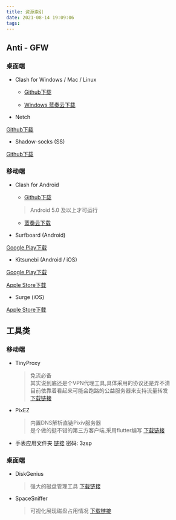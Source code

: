 ```yaml
---
title: 资源索引
date: 2021-08-14 19:09:06
tags:
---
```


## Anti - GFW

### 桌面端

* Clash for Windows / Mac / Linux

  * [Github下载](https://github.com/Fndroid/clash_for_windows_pkg/releases)

  * [Windows 蓝奏云下载](https://nekorectifier.lanzoui.com/iyCBwsmruuh)

* Netch

[Github下载](https://github.com/NetchX/Netch/releases)

* Shadow-socks (SS)

[Github下载](https://github.com/shadowsocks/shadowsocks-windows/releases)

### 移动端

* Clash for Android

  * [Github下载](https://github.com/Kr328/ClashForAndroid/releases)
  > Android 5.0 及以上才可运行

  * [蓝奏云下载](https://nekorectifier.lanzoui.com/ixJ3dq5moyb)

* Surfboard (Android)

[Google Play下载](https://play.google.com/store/apps/details?id=com.getsurfboard)

* Kitsunebi (Android / iOS)

[Google Play下载](https://play.google.com/store/apps/details?id=fun.kitsunebi.kitsunebi4android)

[Apple Store下载](https://itunes.apple.com/us/app/kitsunebi-proxy-utility/id1446584073?ls=1&mt=8)

* Surge (iOS)

[Apple Store下载](https://itunes.apple.com/us/app/surge-3/id1442620678?ls=1&mt=8)

## 工具类

### 移动端

* TinyProxy
  > 免流必备  
  其实说到底还是个VPN代理工具,具体采用的协议还是弄不清  
  目前依靠着看起来可能会跑路的公益服务器来支持流量转发  
  [下载链接](https://nekorectifier.lanzoui.com/iQI1es0m49i)

* PixEZ
  > 内置DNS解析直链Pixiv服务器  
  是个做的挺不错的第三方客户端,采用flutter编写
  [下载链接](https://nekorectifier.lanzoui.com/imRMtot1glg)

* 手表应用文件夹
  [链接](https://nekorectifier.lanzoui.com/b010objab) 密码: 3zsp

### 桌面端

* DiskGenius
  > 强大的磁盘管理工具
  [下载链接](https://nekorectifier.lanzoui.com/ic3h8rx4s6d)

* SpaceSniffer
  > 可视化展现磁盘占用情况
  [下载链接](https://nekorectifier.lanzoui.com/iKRzErx4r9a)